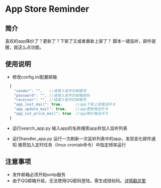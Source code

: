 # App Store Reminder
## 简介
喜欢的app降价了？更新了？下架了又或者重新上架了？
脚本一键监听，邮件提醒，就这么点功能。
## 使用说明
* 修改config.ini配置邮箱
```javascript
  {
    "sender": "",   //请填入发件的邮箱号
    "password": "", //请填入发件的邮箱密码
    "receiver": "", //请填入收件的邮箱号
    "app_lost_mail": true,      //app下架上架推送开关
    "app_update_mail": true,    //app更新推送开关
    "app_cut_price_mail": true  //app降价推送开关
  }
```
* 运行search_app.py
  输入app的名称搜索app并加入监听列表

* 运行handler_app.py
  运行一次刷新一次监听列表中的app，发现变化邮件通知
  推荐加入定时任务（linux crontab命令）中指定频率运行

## 注意事项
* 发件邮箱必须开始smtp服务
* 由于QQ邮箱升级，无法使用QQ密码登陆，需生成授权码。[详情戳这里](http://service.mail.qq.com/cgi-bin/help?subtype=1&&id=28&&no=1001256)